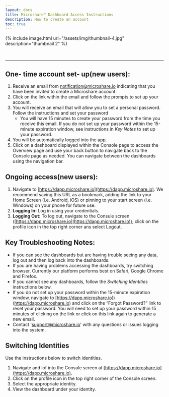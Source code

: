 ```yaml
---
layout: docs
title: Microshare™ Dashboard Access Instructions
description: How to create an account
toc: true
---
```






{% include image.html url="/assets/img/thumbnail-4.jpg" description="thumbnail 2" %}

<br>





---------------------------------------

## One- time account set- up(new users):

1. Receive an email from notification@microshare.io indicating that you have been invited to create a Microshare account. 
2. Click on the link within the email and follow the prompts to set up your account.
3. You will receive an email that will allow you to set a personal password.  Follow the instructions and set your password
    - You will have 15 minutes to create your password from the time you receive this email.  If you do not set up your password within the 15-minute expiration window, see instructions in <em>Key Notes</em> to set up your password.
4. You will be automatically logged into the app. 
5. Click on a dashboard displayed within the Console page to access the Overview page and use your back button to navigate back to the Console page as needed.  You can navigate between the dashboards using the navigation bar. 


## Ongoing access(new users):

1. Navigate to [https://dapp.microshare.io](https://dapp.microshare.io). We recommend saving this URL as a bookmark, adding the link to your Home Screen (i.e. Android, iOS) or pinning to your start screen (i.e. Windows) on your phone for future use. 
2. **Logging In:** Log in using your credentials.
3. **Logging Out:** To log out, navigate to the Consule screen ([https://dapp.microshare.io](https://dapp.microshare.io)), click on the profile icon in the top right corner ans select Logout.


## Key Troubleshooting Notes:

* If you can see the dashboards but are having trouble seeing any data, log out and then log back into the dashboards. 
* If you are having problems accessing the dashboards, try switching browser. Currently our platform performs best on Safari, Google Chrome and Firefox. 
* If you cannot see any dashboards, follow the <em>Switching Identities</em> instructions below.
* If you do not set up your password within the 15-minute expiration window, navigate to [https://dapp.microshare.io])(https://dapp.microshare.io) and click on the “Forgot Password?” link to reset your password.  You will need to set up your password within 15 minutes of clicking on the link or click on this link again to generate a new email. 
* Contact 'support@microshare.io' with any questions or issues logging into the system.

## Switching Identities
Use the instructions below to switch identities.

1. Navigate and lof into the Consule screen at [https://dapp.microshare.io](https://dapp.microshare.io). 
2. Click on the profile icon in the top right corner of the Console screen.
3. Select the appropriate identity.
4. View the dashboard under your identity. 


 
